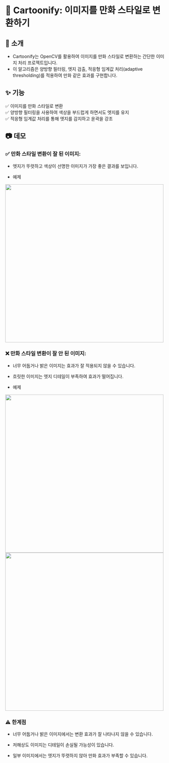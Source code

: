 # 🎨 Cartoonify: 이미지를 만화 스타일로 변환하기

## 📌 소개

- Cartoonify는 OpenCV를 활용하여 이미지를 만화 스타일로 변환하는 간단한 이미지 처리 프로젝트입니다.  
- 이 알고리즘은 양방향 필터링, 엣지 검출, 적응형 임계값 처리(adaptive thresholding)를 적용하여 만화 같은 효과를 구현합니다.

## ✨ 기능

✅ 이미지를 만화 스타일로 변환  
✅ 양방향 필터링을 사용하여 색상을 부드럽게 하면서도 엣지를 유지  
✅ 적응형 임계값 처리를 통해 엣지를 감지하고 윤곽을 강조 

## 📷 데모

### ✅ 만화 스타일 변환이 잘 된 이미지:

- 엣지가 뚜렷하고 색상이 선명한 이미지가 가장 좋은 결과를 보입니다.

- 예제  
<img src="https://github.com/user-attachments/assets/2684912b-0073-4cc3-afae-7353356febe8" width="500" height="500"/>


### ❌ 만화 스타일 변환이 잘 안 된 이미지:

- 너무 어둡거나 밝은 이미지는 효과가 잘 적용되지 않을 수 있습니다.

- 흐릿한 이미지는 엣지 디테일이 부족하여 효과가 떨어집니다.

- 예제  
<img src="https://github.com/user-attachments/assets/5853038d-5f68-4c36-b797-6f224366bb64" width="500" height="500"/>  
<img src="https://github.com/user-attachments/assets/f44b6995-6af0-43f1-8dee-4b82a3d78385" width="500" height="500"/>

### ⚠️ 한계점

- 너무 어둡거나 밝은 이미지에서는 변환 효과가 잘 나타나지 않을 수 있습니다.

- 저해상도 이미지는 디테일이 손실될 가능성이 있습니다.

- 일부 이미지에서는 엣지가 뚜렷하지 않아 만화 효과가 부족할 수 있습니다.
